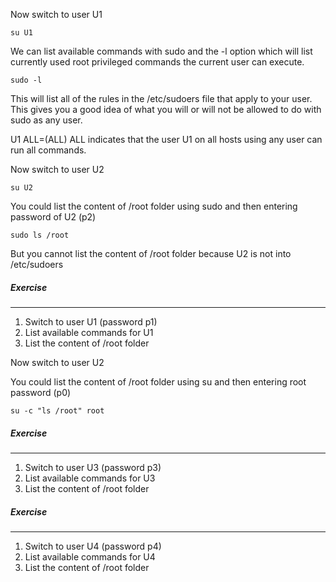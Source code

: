 Now switch to user U1

`su U1`

We can list available commands with sudo and the -l option which will list currently used root privileged commands the current user can execute.

`sudo -l`

This will list all of the rules in the /etc/sudoers file that apply to your user. This gives you a good idea of what you will or will not be allowed to do with sudo as any user.

U1  ALL=(ALL) ALL indicates that the user U1 on all hosts using any user can run all commands. 


Now switch to user U2

`su U2`

You could list the content of /root folder using sudo and then entering password of U2 (p2)

`sudo ls /root`

But you cannot list the content of /root folder because U2 is not into /etc/sudoers 

##### Exercise
________

1. Switch to user U1 (password p1)
2. List available commands for U1
3. List the content of /root folder


Now switch to user U2

You could list the content of /root folder using su and then entering root password (p0)

`su -c "ls /root" root `

##### Exercise
________

1. Switch to user U3 (password p3)
2. List available commands for U3
3. List the content of /root folder

##### Exercise
________

1. Switch to user U4 (password p4)
2. List available commands for U4
3. List the content of /root folder



